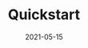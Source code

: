 ---
title: Quickstart
description: 'How to start with plgd?'
date: '2021-05-15'
menu:
  docs:
    identifier: quickstart
    name: Quickstart
    weight: 1
---